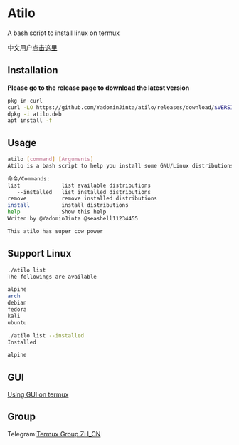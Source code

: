 # Atilo
A bash script to install linux on termux  
  
中文用户[点击这里](https://github.com/YadominJinta/atilo/blob/master/README_CN.md)
## Installation
**Please go to the release page to download the latest version**
``` bash
pkg in curl
curl -LO https://github.com/YadominJinta/atilo/releases/download/$VERSION/atilo.deb
dpkg -i atilo.deb
apt install -f
```

## Usage
``` bash
atilo [command] [Arguments]
Atilo is a bash script to help you install some GNU/Linux distributions on Termux.

命令/Commands:
list             list available distributions
   --installed   list installed distributions
remove           remove installed distributions
install          install distributions
help             Show this help
Writen by @YadominJinta @seashell11234455

This atilo has super cow power
```

## Support Linux
``` bash
./atilo list
The followings are available

alpine
arch
debian
fedora
kali
ubuntu

./atilo list --installed
Installed 

alpine
```

## GUI

[Using GUI on termux](https://yadominjinta.github.io/2018/08/18/GUI-on-termux-EN.html)

## Group
Telegram:[Termux Group ZH_CN](https://t.me/joinchat/EBPa7EI3VrfhsRu-6iJ1yw)



